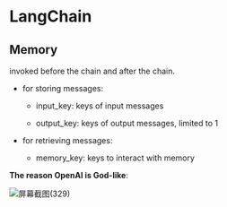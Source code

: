 # LangChain

## Memory

invoked before the chain and after the chain.

* for storing messages:

  * input_key: keys of input messages

  * output_key: keys of output messages, limited to 1
* for retrieving messages:

  * memory_key: keys to interact with memory



**The reason OpenAI is God-like**:

![屏幕截图(329)](C:\Users\zqyan\Pictures\Screenshots\屏幕截图(329).png)